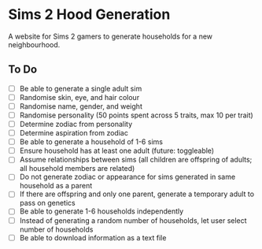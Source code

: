 # Sims 2 Hood Generation
A website for Sims 2 gamers to generate households for a new neighbourhood.

## To Do
 - [ ] Be able to generate a single adult sim
  - [ ] Randomise skin, eye, and hair colour
  - [ ] Randomise name, gender, and weight
  - [ ] Randomise personality (50 points spent across 5 traits, max 10 per trait)
  - [ ] Determine zodiac from personality
  - [ ] Determine aspiration from zodiac
 - [ ] Be able to generate a household of 1-6 sims
  - [ ] Ensure household has at least one adult (future: toggleable)
  - [ ] Assume relationships between sims (all children are offspring of adults; all household members are related)
  - [ ] Do not generate zodiac or appearance for sims generated in same household as a parent
  - [ ] If there are offspring and only one parent, generate a temporary adult to pass on genetics
 - [ ] Be able to generate 1-6 households independently
  - [ ] Instead of generating a random number of households, let user select number of households
 - [ ] Be able to download information as a text file